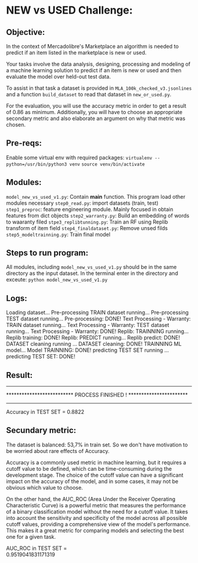 # NEW vs USED Challenge:

## Objective:

In the context of Mercadolibre's Marketplace an algorithm is needed to predict if an item listed in the marketplace is new or used.

Your tasks involve the data analysis, designing, processing and modeling of a machine learning solution to predict if an item is new or used and then evaluate the model over held-out test data.

To assist in that task a dataset is provided in `MLA_100k_checked_v3.jsonlines` and a function `build_dataset` to read that dataset in `new_or_used.py`.

For the evaluation, you will use the accuracy metric in order to get a result of 0.86 as minimum. Additionally, you will have to choose an appropriate secondary metric and also elaborate an argument on why that metric was chosen.


## Pre-reqs:

Enable some virtual env with required packages:
`virtualenv --python=/usr/bin/python3 venv`
`source venv/bin/activate`

## Modules:

`model_new_vs_used_v1.py`: Contain __main__ function. This program load other modules necessary
`step0_read.py`: import datasets (train, test)
`step1_preproc`: feature engineering module. Mainly focused in obtain features from dict objects
`step2_warranty.py`: Build an embedding of words to waaranty filed
`stpe3_replibtunning.py`: Train an RF using Replib transform of item field
`step4_finaldataset.py`: Remove unsed filds
`step5_modeltrainning.py`: Train final model

## Steps to run program:

All modules, including `model_new_vs_used_v1.py` should be in the same directory as the input dataset.
In the terminal enter in the directory and exceute: `python model_new_vs_used_v1.py`


## Logs:

Loading dataset...
Pre-processing TRAIN dataset running...
Pre-processing TEST dataset running...
Pre-processing: DONE!
Text Processing - Warranty: TRAIN dataset running...
Text Processing - Warranty: TEST dataset running...
Text Processing - Warranty: DONE!
Replib: TRAINNING running...
Replib training: DONE!
Replib: PREDICT running...
Replib predict: DONE!
DATASET cleaning running ...
DATASET cleaning: DONE!
TRAINNING ML model...
Model TRAINNING: DONE!
predicting TEST SET running ...
predicting TEST SET: DONE!

## Result:

****************************************************************************
**************************    PROCESS FINISHED !     ***********************
****************************************************************************
Accuracy in TEST SET =  0.8822


## Secundary metric:

The dataset is balanced: 53,7% in train set. So we don't have motivation to be worried about rare effects of Accuracy.

Accuracy is a commonly used metric in machine learning, but it requires a cutoff value to be defined, which can be time-consuming during the development stage. The choice of the cutoff value can have a significant impact on the accuracy of the model, and in some cases, it may not be obvious which value to choose.

On the other hand, the AUC_ROC (Area Under the Receiver Operating Characteristic Curve) is a powerful metric that measures the performance of a binary classification model without the need for a cutoff value. It takes into account the sensitivity and specificity of the model across all possible cutoff values, providing a comprehensive view of the model's performance. This makes it a great metric for comparing models and selecting the best one for a given task.

AUC_ROC in TEST SET =  
0.9519041831171319


